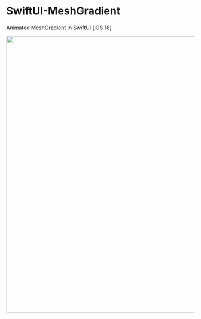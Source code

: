 # SwiftUI-MeshGradient

Animated MeshGradient in SwiftUI (iOS 18)

<p float="left">
      <img src="https://github.com/dipiro/SwiftUI-MeshGradient/assets/30670539/61dcee84-bd8c-468e-85c9-edaa3fafd9f2" width="740" /> 
</p>
